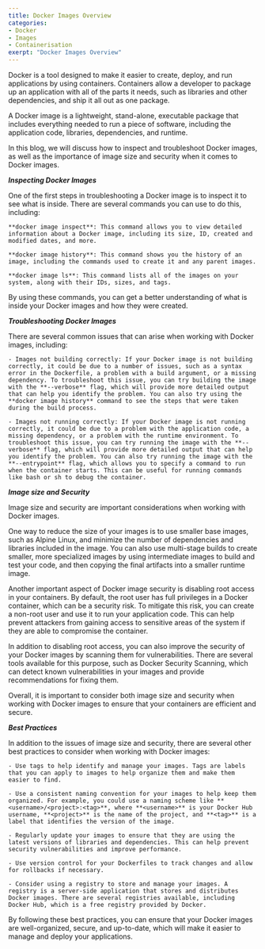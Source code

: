 ```yaml
---
title: Docker Images Overview
categories:
- Docker
- Images
- Containerisation
exerpt: "Docker Images Overview"
---
```


Docker is a tool designed to make it easier to create, deploy, and run applications by using containers. Containers allow a developer to package up an application with all of the parts it needs, such as libraries and other dependencies, and ship it all out as one package.

A Docker image is a lightweight, stand-alone, executable package that includes everything needed to run a piece of software, including the application code, libraries, dependencies, and runtime.

In this blog, we will discuss how to inspect and troubleshoot Docker images, as well as the importance of image size and security when it comes to Docker images.

***Inspecting Docker Images***

One of the first steps in troubleshooting a Docker image is to inspect it to see what is inside. There are several commands you can use to do this, including:

    **docker image inspect**: This command allows you to view detailed information about a Docker image, including its size, ID, created and modified dates, and more.

    **docker image history**: This command shows you the history of an image, including the commands used to create it and any parent images.

    **docker image ls**: This command lists all of the images on your system, along with their IDs, sizes, and tags.

By using these commands, you can get a better understanding of what is inside your Docker images and how they were created.

***Troubleshooting Docker Images***

There are several common issues that can arise when working with Docker images, including:

    - Images not building correctly: If your Docker image is not building correctly, it could be due to a number of issues, such as a syntax error in the Dockerfile, a problem with a build argument, or a missing dependency. To troubleshoot this issue, you can try building the image with the **--verbose** flag, which will provide more detailed output that can help you identify the problem. You can also try using the **docker image history** command to see the steps that were taken during the build process.

    - Images not running correctly: If your Docker image is not running correctly, it could be due to a problem with the application code, a missing dependency, or a problem with the runtime environment. To troubleshoot this issue, you can try running the image with the **--verbose** flag, which will provide more detailed output that can help you identify the problem. You can also try running the image with the **--entrypoint** flag, which allows you to specify a command to run when the container starts. This can be useful for running commands like bash or sh to debug the container.

***Image size and Security***

Image size and security are important considerations when working with Docker images.

One way to reduce the size of your images is to use smaller base images, such as Alpine Linux, and minimize the number of dependencies and libraries included in the image. You can also use multi-stage builds to create smaller, more specialized images by using intermediate images to build and test your code, and then copying the final artifacts into a smaller runtime image.

Another important aspect of Docker image security is disabling root access in your containers. By default, the root user has full privileges in a Docker container, which can be a security risk. To mitigate this risk, you can create a non-root user and use it to run your application code. This can help prevent attackers from gaining access to sensitive areas of the system if they are able to compromise the container.

In addition to disabling root access, you can also improve the security of your Docker images by scanning them for vulnerabilities. There are several tools available for this purpose, such as Docker Security Scanning, which can detect known vulnerabilities in your images and provide recommendations for fixing them.

Overall, it is important to consider both image size and security when working with Docker images to ensure that your containers are efficient and secure.

***Best Practices***

In addition to the issues of image size and security, there are several other best practices to consider when working with Docker images:

    - Use tags to help identify and manage your images. Tags are labels that you can apply to images to help organize them and make them easier to find.

    - Use a consistent naming convention for your images to help keep them organized. For example, you could use a naming scheme like **<username>/<project>:<tag>**, where **<username>** is your Docker Hub username, **<project>** is the name of the project, and **<tag>** is a label that identifies the version of the image.

    - Regularly update your images to ensure that they are using the latest versions of libraries and dependencies. This can help prevent security vulnerabilities and improve performance.

    - Use version control for your Dockerfiles to track changes and allow for rollbacks if necessary.

    - Consider using a registry to store and manage your images. A registry is a server-side application that stores and distributes Docker images. There are several registries available, including Docker Hub, which is a free registry provided by Docker.

By following these best practices, you can ensure that your Docker images are well-organized, secure, and up-to-date, which will make it easier to manage and deploy your applications.